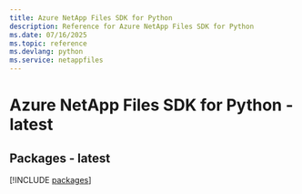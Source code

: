 ```yaml
---
title: Azure NetApp Files SDK for Python
description: Reference for Azure NetApp Files SDK for Python
ms.date: 07/16/2025
ms.topic: reference
ms.devlang: python
ms.service: netappfiles
---
```

# Azure NetApp Files SDK for Python - latest
## Packages - latest
[!INCLUDE [packages](netapp-files-index.md)]